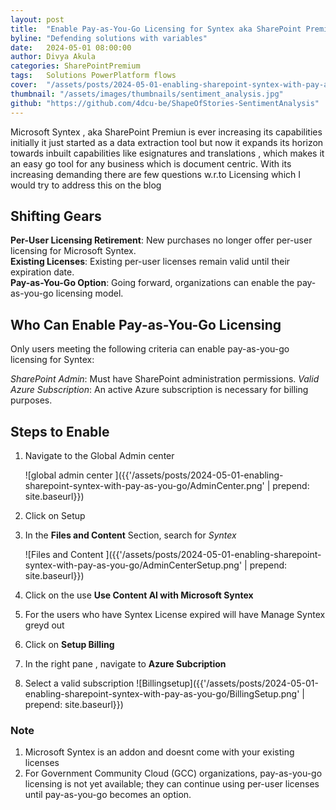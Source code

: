 ```yaml
---
layout: post
title:  "Enable Pay-as-You-Go Licensing for Syntex aka SharePoint Premium."
byline: "Defending solutions with variables"
date:   2024-05-01 08:00:00
author: Divya Akula
categories: SharePointPremium
tags:	Solutions PowerPlatform flows
cover:  "/assets/posts/2024-05-01-enabling-sharepoint-syntex-with-pay-as-you-go/HumanBeingConfused.jpeg"
thumbnail: "/assets/images/thumbnails/sentiment_analysis.jpg"
github: "https://github.com/4dcu-be/ShapeOfStories-SentimentAnalysis"
---
```


Microsoft Syntex , aka SharePoint Premiun is ever increasing its capabilities initially it just started as a data extraction tool but now it expands its horizon towards inbuilt capabilities like esignatures and translations , which makes it an easy go tool for any business which is document centric. With its increasing demanding there are few questions w.r.to Licensing which I would try to address this on the blog

## Shifting Gears

**Per-User Licensing Retirement**: New purchases no longer offer per-user licensing for Microsoft Syntex.\
**Existing Licenses**: Existing per-user licenses remain valid until their expiration date.\
**Pay-as-You-Go Option**: Going forward, organizations can enable the pay-as-you-go licensing model.


## Who Can Enable Pay-as-You-Go Licensing

Only users meeting the following criteria can enable pay-as-you-go licensing for Syntex:

*SharePoint Admin*: Must have SharePoint administration permissions.
*Valid Azure Subscription*: An active Azure subscription is necessary for billing purposes.

## Steps to Enable

1. Navigate to the Global Admin center
   
    ![global admin center ]({{'/assets/posts/2024-05-01-enabling-sharepoint-syntex-with-pay-as-you-go/AdminCenter.png' | prepend: site.baseurl}})
2. Click on Setup
3. In the **Files and Content** Section, search for *Syntex*

   ![Files and Content ]({{'/assets/posts/2024-05-01-enabling-sharepoint-syntex-with-pay-as-you-go/AdminCenterSetup.png' | prepend: site.baseurl}})
4. Click on the use **Use Content AI with Microsoft Syntex**
5. For the users who have Syntex License expired will have Manage Syntex greyd out
6. Click on **Setup Billing**
7. In the right pane , navigate to **Azure Subcription**
8. Select a valid subscription
     ![Billingsetup]({{'/assets/posts/2024-05-01-enabling-sharepoint-syntex-with-pay-as-you-go/BillingSetup.png' | prepend: site.baseurl}})

### Note

1. Microsoft Syntex is an addon and doesnt come with your existing licenses
2. For Government Community Cloud (GCC) organizations, pay-as-you-go licensing is not yet available; they can continue using per-user licenses until pay-as-you-go becomes an option.
